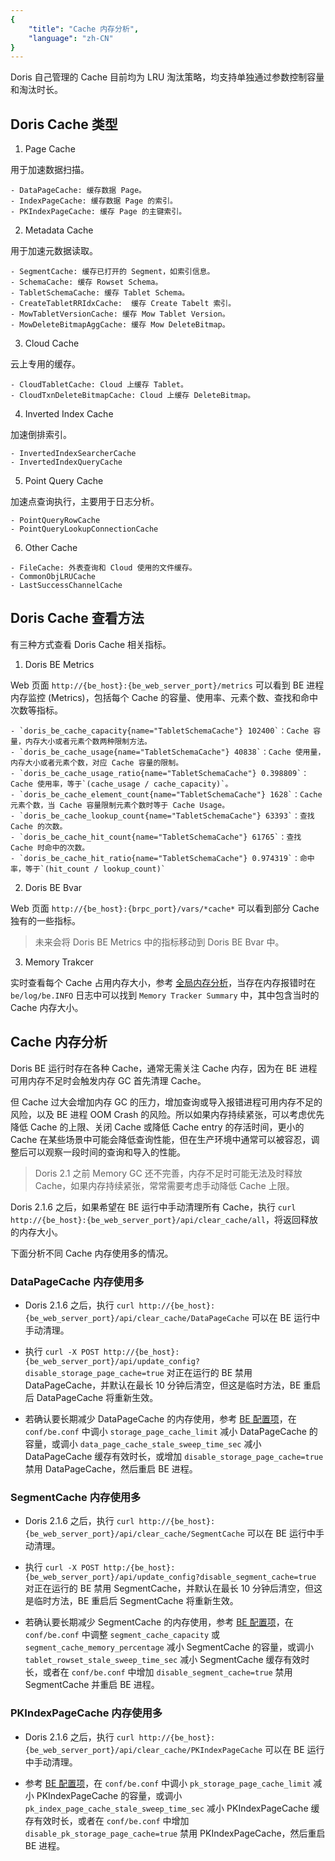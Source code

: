 ```yaml
---
{
    "title": "Cache 内存分析",
    "language": "zh-CN"
}
---
```


<!--
Licensed to the Apache Software Foundation (ASF) under one
or more contributor license agreements.  See the NOTICE file
distributed with this work for additional information
regarding copyright ownership.  The ASF licenses this file
to you under the Apache License, Version 2.0 (the
"License"); you may not use this file except in compliance
with the License.  You may obtain a copy of the License at

  http://www.apache.org/licenses/LICENSE-2.0

Unless required by applicable law or agreed to in writing,
software distributed under the License is distributed on an
"AS IS" BASIS, WITHOUT WARRANTIES OR CONDITIONS OF ANY
KIND, either express or implied.  See the License for the
specific language governing permissions and limitations
under the License.
-->

Doris 自己管理的 Cache 目前均为 LRU 淘汰策略，均支持单独通过参数控制容量和淘汰时长。

## Doris Cache 类型

1. Page Cache

用于加速数据扫描。

```
- DataPageCache: 缓存数据 Page。
- IndexPageCache: 缓存数据 Page 的索引。
- PKIndexPageCache: 缓存 Page 的主键索引。
```

2. Metadata Cache

用于加速元数据读取。

```
- SegmentCache: 缓存已打开的 Segment，如索引信息。
- SchemaCache: 缓存 Rowset Schema。
- TabletSchemaCache: 缓存 Tablet Schema。
- CreateTabletRRIdxCache:  缓存 Create Tabelt 索引。
- MowTabletVersionCache: 缓存 Mow Tablet Version。
- MowDeleteBitmapAggCache: 缓存 Mow DeleteBitmap。
```

3. Cloud Cache

云上专用的缓存。

```
- CloudTabletCache: Cloud 上缓存 Tablet。
- CloudTxnDeleteBitmapCache: Cloud 上缓存 DeleteBitmap。
```

4. Inverted Index Cache

加速倒排索引。

```
- InvertedIndexSearcherCache
- InvertedIndexQueryCache
```

5. Point Query Cache

加速点查询执行，主要用于日志分析。

```
- PointQueryRowCache
- PointQueryLookupConnectionCache
```

6. Other Cache

```
- FileCache: 外表查询和 Cloud 使用的文件缓存。
- CommonObjLRUCache
- LastSuccessChannelCache
```

## Doris Cache 查看方法

有三种方式查看 Doris Cache 相关指标。

1. Doris BE Metrics

Web 页面 `http://{be_host}:{be_web_server_port}/metrics` 可以看到 BE 进程内存监控 (Metrics)，包括每个 Cache 的容量、使用率、元素个数、查找和命中次数等指标。

```
- `doris_be_cache_capacity{name="TabletSchemaCache"} 102400`：Cache 容量，内存大小或者元素个数两种限制方法。
- `doris_be_cache_usage{name="TabletSchemaCache"} 40838`：Cache 使用量，内存大小或者元素个数，对应 Cache 容量的限制。
- `doris_be_cache_usage_ratio{name="TabletSchemaCache"} 0.398809`：Cache 使用率，等于`(cache_usage / cache_capacity)`。
- `doris_be_cache_element_count{name="TabletSchemaCache"} 1628`：Cache 元素个数，当 Cache 容量限制元素个数时等于 Cache Usage。
- `doris_be_cache_lookup_count{name="TabletSchemaCache"} 63393`：查找 Cache 的次数。
- `doris_be_cache_hit_count{name="TabletSchemaCache"} 61765`：查找 Cache 时命中的次数。
- `doris_be_cache_hit_ratio{name="TabletSchemaCache"} 0.974319`：命中率，等于`(hit_count / lookup_count)`
```

2. Doris BE Bvar

Web 页面 `http://{be_host}:{brpc_port}/vars/*cache*` 可以看到部分 Cache 独有的一些指标。

> 未来会将 Doris BE Metrics 中的指标移动到 Doris BE Bvar 中。

3. Memory Trakcer

实时查看每个 Cache 占用内存大小，参考 [全局内存分析](./global-memory-analysis.md)，当存在内存报错时在 `be/log/be.INFO` 日志中可以找到 `Memory Tracker Summary` 中，其中包含当时的 Cache 内存大小。

## Cache 内存分析

Doris BE 运行时存在各种 Cache，通常无需关注 Cache 内存，因为在 BE 进程可用内存不足时会触发内存 GC 首先清理 Cache。

但 Cache 过大会增加内存 GC 的压力，增加查询或导入报错进程可用内存不足的风险，以及 BE 进程 OOM Crash 的风险。所以如果内存持续紧张，可以考虑优先降低 Cache 的上限、关闭 Cache 或降低 Cache entry 的存活时间，更小的 Cache 在某些场景中可能会降低查询性能，但在生产环境中通常可以被容忍，调整后可以观察一段时间的查询和导入的性能。

> Doris 2.1 之前 Memory GC 还不完善，内存不足时可能无法及时释放 Cache，如果内存持续紧张，常常需要考虑手动降低 Cache 上限。

Doris 2.1.6 之后，如果希望在 BE 运行中手动清理所有 Cache，执行 `curl http://{be_host}:{be_web_server_port}/api/clear_cache/all`，将返回释放的内存大小。

下面分析不同 Cache 内存使用多的情况。

### DataPageCache 内存使用多

- Doris 2.1.6 之后，执行 `curl http://{be_host}:{be_web_server_port}/api/clear_cache/DataPageCache` 可以在 BE 运行中手动清理。

- 执行 `curl -X POST http://{be_host}:{be_web_server_port}/api/update_config?disable_storage_page_cache=true` 对正在运行的 BE 禁用 DataPageCache，并默认在最长 10 分钟后清空，但这是临时方法，BE 重启后 DataPageCache 将重新生效。

- 若确认要长期减少 DataPageCache 的内存使用，参考 [BE 配置项](../../../admin-manual/config/be-config.md)，在 `conf/be.conf` 中调小 `storage_page_cache_limit` 减小 DataPageCache 的容量，或调小 `data_page_cache_stale_sweep_time_sec` 减小 DataPageCache 缓存有效时长，或增加 `disable_storage_page_cache=true` 禁用 DataPageCache，然后重启 BE 进程。

### SegmentCache 内存使用多

- Doris 2.1.6 之后，执行 `curl http://{be_host}:{be_web_server_port}/api/clear_cache/SegmentCache` 可以在 BE 运行中手动清理。

- 执行 `curl -X POST http:/{be_host}:{be_web_server_port}/api/update_config?disable_segment_cache=true` 对正在运行的 BE 禁用 SegmentCache，并默认在最长 10 分钟后清空，但这是临时方法，BE 重启后 SegmentCache 将重新生效。

- 若确认要长期减少 SegmentCache 的内存使用，参考 [BE 配置项](../../../admin-manual/config/be-config.md)，在 `conf/be.conf` 中调整 `segment_cache_capacity` 或 `segment_cache_memory_percentage` 减小 SegmentCache 的容量，或调小 `tablet_rowset_stale_sweep_time_sec` 减小 SegmentCache 缓存有效时长，或者在 `conf/be.conf` 中增加 `disable_segment_cache=true` 禁用 SegmentCache 并重启 BE 进程。

### PKIndexPageCache 内存使用多

- Doris 2.1.6 之后，执行 `curl http://{be_host}:{be_web_server_port}/api/clear_cache/PKIndexPageCache` 可以在 BE 运行中手动清理。

- 参考 [BE 配置项](../../../admin-manual/config/be-config.md)，在 `conf/be.conf` 中调小 `pk_storage_page_cache_limit` 减小 PKIndexPageCache 的容量，或调小 `pk_index_page_cache_stale_sweep_time_sec` 减小 PKIndexPageCache 缓存有效时长，或者在 `conf/be.conf` 中增加 `disable_pk_storage_page_cache=true` 禁用 PKIndexPageCache，然后重启 BE 进程。
